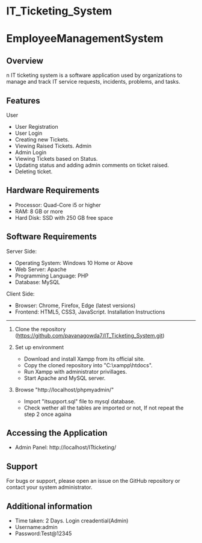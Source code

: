 # IT_Ticketing_System
# EmployeeManagementSystem

Overview
--------
n IT ticketing system is a software application used by organizations to manage and track IT service requests, incidents, problems, and tasks.

Features
--------
User
- User Registration
- User Login
- Creating new Tickets.
- Viewing Raised Tickets.
Admin
- Admin Login
- Viewing Tickets based on Status.
- Updating status and adding admin comments on ticket raised.
- Deleting ticket.

Hardware Requirements
---------------------
- Processor: Quad-Core i5 or higher
- RAM: 8 GB or more
- Hard Disk: SSD with 250 GB free space

Software Requirements
---------------------
Server Side:
- Operating System:  Windows 10 Home or Above
- Web Server: Apache
- Programming Language: PHP 
- Database: MySQL


Client Side:
- Browser: Chrome, Firefox, Edge (latest versions)
- Frontend: HTML5, CSS3, JavaScript.
Installation Instructions
-------------------------
1. Clone the repository
  (https://github.com/pavanagowda7/IT_Ticketing_System.git)
3. Set up environment
   - Download and install Xampp from its official site.
   - Copy the cloned repository into "C:\xampp\htdocs\".
   - Run Xampp with administrator privillages.
   - Start Apache and MySQL server.

2. Browse "http://localhost/phpmyadmin/"
   - Import "itsupport.sql" file to mysql database.
   - Check wether all the tables are imported or not, If not repeat the step 2 once againa


Accessing the Application
-------------------------
- Admin Panel: http://localhost/ITticketing/

Support
-------
For bugs or support, please open an issue on the GitHub repository or contact your system administrator.

Additional information
----------------------
- Time taken: 2 Days.
Login creadential(Admin)
- Username:admin
- Password:Test@12345

